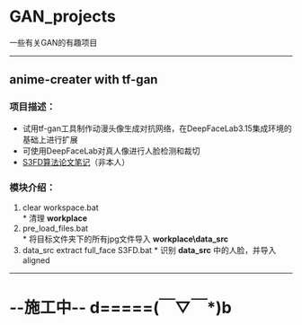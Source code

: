 # GAN_projects
一些有关GAN的有趣项目  

-------------------
## anime-creater with tf-gan  
### 项目描述：  
  * 试用tf-gan工具制作动漫头像生成对抗网络，在DeepFaceLab3.15集成环境的基础上进行扩展
  * 可使用DeepFaceLab对真人像进行人脸检测和裁切
  * [S3FD算法论文笔记](https://blog.csdn.net/weixin_40671425/article/details/90206650)（非本人）
### 模块介绍： 
  1) clear workspace.bat  
    * 清理 **workplace**
  2) pre_load_files.bat  
    * 将目标文件夹下的所有jpg文件导入 **workplace\data_src**
  3) data_src extract full_face S3FD.bat
    * 识别 **data_src** 中的人脸，并导入aligned
---
# **\-\-**施工中**\-\-     d=====(￣▽￣*)b**


